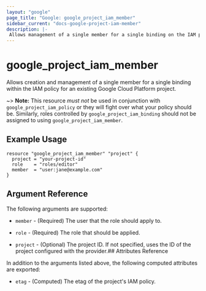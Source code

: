 ```yaml
---
layout: "google"
page_title: "Google: google_project_iam_member"
sidebar_current: "docs-google-project-iam-member"
description: |-
 Allows management of a single member for a single binding on the IAM policy for a Google Cloud Platform project.
---
```


# google\_project\_iam\_member

Allows creation and management of a single member for a single binding within
the IAM policy for an existing Google Cloud Platform project.

~> **Note:** This resource _must not_ be used in conjunction with
   `google_project_iam_policy` or they will fight over what your policy
   should be. Similarly, roles controlled by `google_project_iam_binding`
   should not be assigned to using `google_project_iam_member`.

## Example Usage

```hcl
resource "google_project_iam_member" "project" {
  project = "your-project-id"
  role    = "roles/editor"
  member  = "user:jane@example.com"
}
```

## Argument Reference

The following arguments are supported:

* `member` - (Required) The user that the role should apply to.

* `role` - (Required) The role that should be applied.

* `project` - (Optional) The project ID. If not specified, uses the
    ID of the project configured with the provider.## Attributes Reference

In addition to the arguments listed above, the following computed attributes are
exported:

* `etag` - (Computed) The etag of the project's IAM policy.

